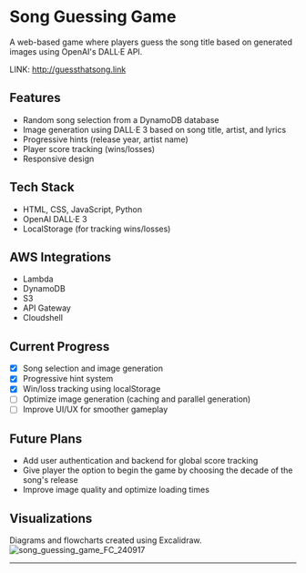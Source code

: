 # Song Guessing Game
A web-based game where players guess the song title based on generated images using OpenAI's DALL·E API.

LINK: http://guessthatsong.link

## Features
- Random song selection from a DynamoDB database
- Image generation using DALL·E 3 based on song title, artist, and lyrics
- Progressive hints (release year, artist name)
- Player score tracking (wins/losses)
- Responsive design

## Tech Stack
- HTML, CSS, JavaScript, Python
- OpenAI DALL·E 3
- LocalStorage (for tracking wins/losses)

## AWS Integrations
- Lambda
- DynamoDB
- S3
- API Gateway 
- Cloudshell

## Current Progress
- [x] Song selection and image generation
- [x] Progressive hint system
- [x] Win/loss tracking using localStorage
- [ ] Optimize image generation (caching and parallel generation)
- [ ] Improve UI/UX for smoother gameplay

## Future Plans
- Add user authentication and backend for global score tracking
- Give player the option to begin the game by choosing the decade of the song's release 
- Improve image quality and optimize loading times

## Visualizations
Diagrams and flowcharts created using Excalidraw.
![song_guessing_game_FC_240917](https://github.com/user-attachments/assets/b1b14702-8437-43af-b5ec-ae0da9719ab1)


---
